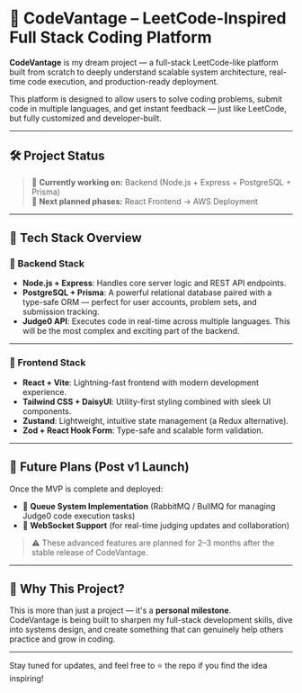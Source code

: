 # 🧠 CodeVantage – LeetCode-Inspired Full Stack Coding Platform

**CodeVantage** is my dream project — a full-stack LeetCode-like platform built from scratch to deeply understand scalable system architecture, real-time code execution, and production-ready deployment.

This platform is designed to allow users to solve coding problems, submit code in multiple languages, and get instant feedback — just like LeetCode, but fully customized and developer-built.

---

## 🛠️ Project Status

> 🔧 **Currently working on:** Backend (Node.js + Express + PostgreSQL + Prisma)  
> 🎯 **Next planned phases:** React Frontend → AWS Deployment

---

## 🌟 Tech Stack Overview

### 🔩 Backend Stack

- **Node.js + Express**: Handles core server logic and REST API endpoints.
- **PostgreSQL + Prisma**: A powerful relational database paired with a type-safe ORM — perfect for user accounts, problem sets, and submission tracking.
- **Judge0 API**: Executes code in real-time across multiple languages. This will be the most complex and exciting part of the backend.

---

### 🎨 Frontend Stack

- **React + Vite**: Lightning-fast frontend with modern development experience.
- **Tailwind CSS + DaisyUI**: Utility-first styling combined with sleek UI components.
- **Zustand**: Lightweight, intuitive state management (a Redux alternative).
- **Zod + React Hook Form**: Type-safe and scalable form validation.

---

## 🔄 Future Plans (Post v1 Launch)

Once the MVP is complete and deployed:

- 🧵 **Queue System Implementation** (RabbitMQ / BullMQ for managing Judge0 code execution tasks)
- 📡 **WebSocket Support** (for real-time judging updates and collaboration)

> ⚠️ These advanced features are planned for 2–3 months after the stable release of CodeVantage.

---

## 📌 Why This Project?

This is more than just a project — it's a **personal milestone**.  
CodeVantage is being built to sharpen my full-stack development skills, dive into systems design, and create something that can genuinely help others practice and grow in coding.

---

Stay tuned for updates, and feel free to ⭐ the repo if you find the idea inspiring!
